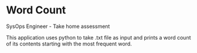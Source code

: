 # Word Count
SysOps Engineer - Take home assessment

This application uses python to take .txt file as input and prints a word count of its contents starting with the most frequent word.
